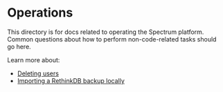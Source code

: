 # Operations

This directory is for docs related to operating the Spectrum platform. Common questions about how to perform non-code-related tasks should go here.

Learn more about:
- [Deleting users](deleting-users.md)
- [Importing a RethinkDB backup locally](importing-rethinkdb-backups.md)